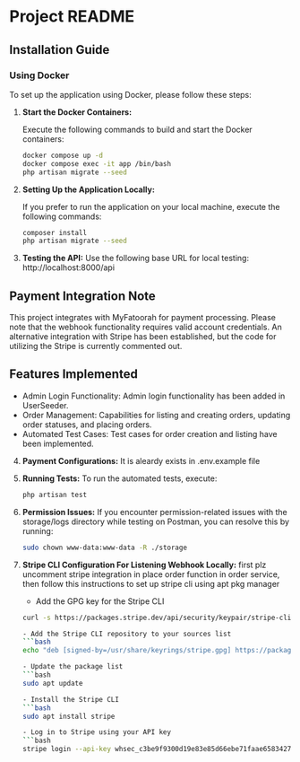 # Project README

## Installation Guide

### Using Docker

To set up the application using Docker, please follow these steps:

1. **Start the Docker Containers:**

   Execute the following commands to build and start the Docker containers:

   ```bash
   docker compose up -d
   docker compose exec -it app /bin/bash
   php artisan migrate --seed

2. **Setting Up the Application Locally:**

   If you prefer to run the application on your local machine, execute the following commands:

   ```bash
   composer install
   php artisan migrate --seed

3. **Testing the API:**
    Use the following base URL for local testing:
    http://localhost:8000/api

## Payment Integration Note
This project integrates with MyFatoorah for payment processing. Please note that the webhook functionality requires valid account credentials. An alternative integration with Stripe has been established, but the code for utilizing the Stripe is currently commented out.

## Features Implemented
   - Admin Login Functionality: Admin login functionality has been added in UserSeeder.
   - Order Management: Capabilities for listing and creating orders, updating order statuses, and placing   orders.
   - Automated Test Cases: Test cases for order creation and listing have been implemented.

 4. **Payment Configurations:**
    It is aleardy exists in .env.example file  

 5. **Running Tests:**
      To run the automated tests, execute:
      ```bash
      php artisan test

 6. **Permission Issues:**
    If you encounter permission-related issues with the storage/logs directory while testing on Postman, you can resolve this by running:
    ```bash
    sudo chown www-data:www-data -R ./storage 

7. **Stripe CLI Configuration For Listening Webhook Locally:**
    first plz uncomment stripe integration in place order function in order service, then follow this instructions to set up stripe cli using apt pkg manager
   - Add the GPG key for the Stripe CLI
   ```bash
   curl -s https://packages.stripe.dev/api/security/keypair/stripe-cli-gpg/public | gpg --dearmor | sudo tee /usr/share/keyrings/stripe.gpg

   - Add the Stripe CLI repository to your sources list
   ```bash
   echo "deb [signed-by=/usr/share/keyrings/stripe.gpg] https://packages.stripe.dev/stripe-cli-debian-local stable main" | sudo tee -a /etc/apt/sources.list.d/stripe.list

   - Update the package list
   ```bash
   sudo apt update

   - Install the Stripe CLI
   ```bash
   sudo apt install stripe

   - Log in to Stripe using your API key
   ```bash
   stripe login --api-key whsec_c3be9f9300d19e83e85d66ebe71faae65834273bbe5de6ac6b6f2495fb214024        